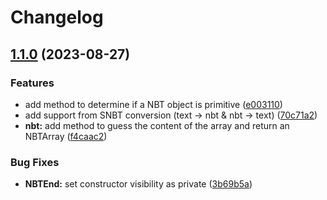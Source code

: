 # Changelog

## [1.1.0](https://github.com/Ynverxe/nbt-structure/compare/1.0.0...v1.1.0) (2023-08-27)


### Features

* add method to determine if a NBT object is primitive ([e003110](https://github.com/Ynverxe/nbt-structure/commit/e003110c3d94b32c66f0dafbc70c069126fec242))
* add support from SNBT conversion (text -&gt; nbt & nbt -> text) ([70c71a2](https://github.com/Ynverxe/nbt-structure/commit/70c71a212a1b2a41447f749f781cdc1588e73680))
* **nbt:** add method to guess the content of the array and return an NBTArray ([f4caac2](https://github.com/Ynverxe/nbt-structure/commit/f4caac25f803b3ac1ef55297221edee9b15c0538))


### Bug Fixes

* **NBTEnd:** set constructor visibility as private ([3b69b5a](https://github.com/Ynverxe/nbt-structure/commit/3b69b5a6c9ad42408d357bf5f1826ab1cf01137f))
